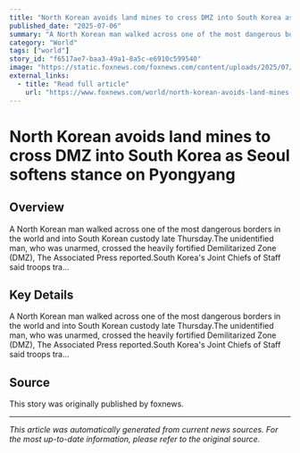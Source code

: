 ```yaml
---
title: "North Korean avoids land mines to cross DMZ into South Korea as Seoul softens stance on Pyongyang"
published_date: "2025-07-06"
summary: "A North Korean man walked across one of the most dangerous borders in the world and into South Korean custody late Thursday.The unidentified man, who was unarmed, crossed the heavily fortified Demilitarized Zone (DMZ), The Associated Press reported.South Korea's Joint Chiefs of Staff said troops tra..."
category: "World"
tags: ["world"]
story_id: "f6517ae7-baa3-49a1-8a5c-e6910c599540"
image: "https://static.foxnews.com/foxnews.com/content/uploads/2025/07/north-korean-man-defects-to-south-korea-unarmed.jpg"
external_links:
  - title: "Read full article"
    url: "https://www.foxnews.com/world/north-korean-avoids-land-mines-cross-dmz-south-korea-seoul-softens-stance-pyongyang"
---
```


# North Korean avoids land mines to cross DMZ into South Korea as Seoul softens stance on Pyongyang

## Overview

A North Korean man walked across one of the most dangerous borders in the world and into South Korean custody late Thursday.The unidentified man, who was unarmed, crossed the heavily fortified Demilitarized Zone (DMZ), The Associated Press reported.South Korea's Joint Chiefs of Staff said troops tra...

## Key Details

A North Korean man walked across one of the most dangerous borders in the world and into South Korean custody late Thursday.The unidentified man, who was unarmed, crossed the heavily fortified Demilitarized Zone (DMZ), The Associated Press reported.South Korea's Joint Chiefs of Staff said troops tra...

## Source

This story was originally published by foxnews.

---

*This article was automatically generated from current news sources. For the most up-to-date information, please refer to the original source.*
